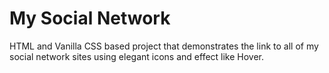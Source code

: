 # My Social Network
HTML and Vanilla CSS based project that demonstrates the link to all of my social network sites using elegant icons and effect like Hover.

